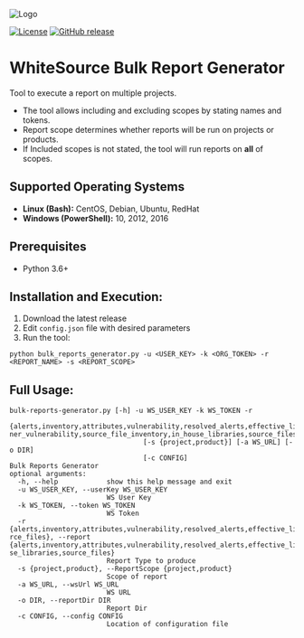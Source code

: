 ![Logo](https://whitesource-resources.s3.amazonaws.com/ws-sig-images/Whitesource_Logo_178x44.png)  

[![License](https://img.shields.io/badge/License-Apache%202.0-yellowgreen.svg)](https://opensource.org/licenses/Apache-2.0)
[![GitHub release](https://img.shields.io/github/v/release/whitesource-ps/ws-bulk-report-generator)](https://github.com/whitesource-ps/ws-bulk-report-generator/releases/latest)
# WhiteSource Bulk Report Generator
Tool to execute a report on multiple projects.
* The tool allows including and excluding scopes by stating names and tokens.
* Report scope determines whether reports will be run on projects or products.
* If Included scopes is not stated, the tool will run reports on **all** of scopes.

## Supported Operating Systems
- **Linux (Bash):**	CentOS, Debian, Ubuntu, RedHat
- **Windows (PowerShell):**	10, 2012, 2016

## Prerequisites
* Python 3.6+

## Installation and Execution:
1. Download the latest release 
2. Edit `config.json` file with desired parameters  
3. Run the tool:
```shell
python bulk_reports_generator.py -u <USER_KEY> -k <ORG_TOKEN> -r <REPORT_NAME> -s <REPORT_SCOPE>  
```
## Full Usage:
```shell
bulk-reports-generator.py [-h] -u WS_USER_KEY -k WS_TOKEN -r
                                 {alerts,inventory,attributes,vulnerability,resolved_alerts,effective_licenses,in_house,due_diligence,library_location,risk,attribution,license_compatibility,request_history,ignored_alerts,bugs,contai
ner_vulnerability,source_file_inventory,in_house_libraries,source_files}
                                 [-s {project,product}] [-a WS_URL] [-o DIR]
                                 [-c CONFIG]
Bulk Reports Generator
optional arguments:
  -h, --help            show this help message and exit
  -u WS_USER_KEY, --userKey WS_USER_KEY
                        WS User Key
  -k WS_TOKEN, --token WS_TOKEN
                        WS Token
  -r {alerts,inventory,attributes,vulnerability,resolved_alerts,effective_licenses,in_house,due_diligence,library_location,risk,attribution,license_compatibility,request_history,ignored_alerts,bugs,container_vulnerability,source_file_inventory,in_house_libraries,sou
rce_files}, --report {alerts,inventory,attributes,vulnerability,resolved_alerts,effective_licenses,in_house,due_diligence,library_location,risk,attribution,license_compatibility,request_history,ignored_alerts,bugs,container_vulnerability,source_file_inventory,in_hou
se_libraries,source_files}
                        Report Type to produce
  -s {project,product}, --ReportScope {project,product}
                        Scope of report
  -a WS_URL, --wsUrl WS_URL
                        WS URL
  -o DIR, --reportDir DIR
                        Report Dir
  -c CONFIG, --config CONFIG
                        Location of configuration file
```
